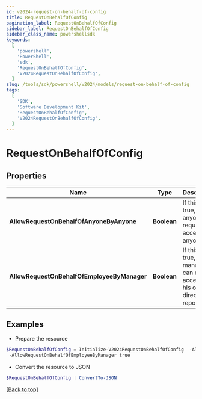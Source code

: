 ```yaml
---
id: v2024-request-on-behalf-of-config
title: RequestOnBehalfOfConfig
pagination_label: RequestOnBehalfOfConfig
sidebar_label: RequestOnBehalfOfConfig
sidebar_class_name: powershellsdk
keywords:
  [
    'powershell',
    'PowerShell',
    'sdk',
    'RequestOnBehalfOfConfig',
    'V2024RequestOnBehalfOfConfig',
  ]
slug: /tools/sdk/powershell/v2024/models/request-on-behalf-of-config
tags:
  [
    'SDK',
    'Software Development Kit',
    'RequestOnBehalfOfConfig',
    'V2024RequestOnBehalfOfConfig',
  ]
---
```


# RequestOnBehalfOfConfig

## Properties

| Name | Type | Description | Notes |
| --- | --- | --- | --- |
| **AllowRequestOnBehalfOfAnyoneByAnyone** | **Boolean** | If this is true, anyone can request access for anyone. | [optional] [default to $false] |
| **AllowRequestOnBehalfOfEmployeeByManager** | **Boolean** | If this is true, a manager can request access for his or her direct reports. | [optional] [default to $false] |

## Examples

- Prepare the resource

```powershell
$RequestOnBehalfOfConfig = Initialize-V2024RequestOnBehalfOfConfig  -AllowRequestOnBehalfOfAnyoneByAnyone true `
 -AllowRequestOnBehalfOfEmployeeByManager true
```

- Convert the resource to JSON

```powershell
$RequestOnBehalfOfConfig | ConvertTo-JSON
```

[[Back to top]](#)
